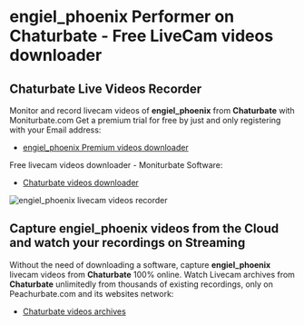 # engiel_phoenix Performer on Chaturbate - Free LiveCam videos downloader

## Chaturbate Live Videos Recorder

Monitor and record livecam videos of **engiel_phoenix** from **Chaturbate** with Moniturbate.com
Get a premium trial for free by just and only registering with your Email address:
* [engiel_phoenix Premium videos downloader](https://moniturbate.com/request-demo-licence-key.html)

Free livecam videos downloader - Moniturbate Software:
* [Chaturbate videos downloader](https://moniturbate.com/moniturbate-download-software.html)

![engiel_phoenix livecam videos recorder](https://peachurnet.com/templates/moniturbate-software.png)


## Capture engiel_phoenix videos from the Cloud and watch your recordings on Streaming

Without the need of downloading a software, capture **engiel_phoenix** livecam videos from **Chaturbate** 100% online.
Watch Livecam archives from **Chaturbate** unlimitedly from thousands of existing recordings, only on Peachurbate.com and its websites network:
* [Chaturbate videos archives](https://peachurnet.com/)